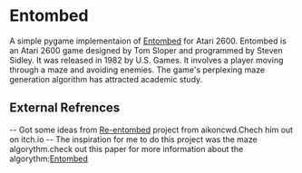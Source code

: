 # Entombed
A simple pygame implementaion of <a href = "https://en.wikipedia.org/wiki/Entombed_(Atari_2600))https://en.wikipedia.org/wiki/Entombed_(Atari_2600)">Entombed</a> for Atari 2600.
Entombed is an Atari 2600 game designed by Tom Sloper and programmed by Steven Sidley. It was released in 1982 by U.S. Games. It involves a player moving through a maze and avoiding enemies. The game's perplexing maze generation algorithm has attracted academic study.

## External Refrences
-- Got some ideas from <a href="https://aikoncwd.itch.io/re-entombed">Re-entombed</a> project from aikoncwd.Chech him out on itch.io
 -- The inspiration for me to do this project was the maze algorythm.check out this paper for more information about the algorythm:<a href="https://arxiv.org/ftp/arxiv/papers/1811/1811.02035.pdf">Entombed</a>
